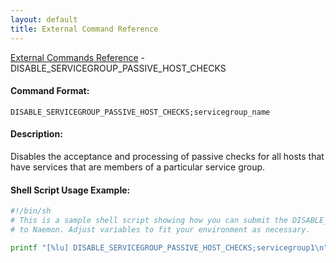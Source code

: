 ```yaml
---
layout: default
title: External Command Reference
---
```


<!--
************************************************
* AUTO GENERATED PAGE - USE ./update SCRIPT
************************************************
-->

<span class="glyphicon glyphicon-arrow-up"></span><a href="index.html"> External Commands Reference</a> - DISABLE_SERVICEGROUP_PASSIVE_HOST_CHECKS<br>


#### Command Format:

`DISABLE_SERVICEGROUP_PASSIVE_HOST_CHECKS;servicegroup_name`

#### Description:

Disables the acceptance and processing of passive checks for all hosts that have services that are members of a particular service group.

#### Shell Script Usage Example:

```sh
#!/bin/sh
# This is a sample shell script showing how you can submit the DISABLE_SERVICEGROUP_PASSIVE_HOST_CHECKS command
# to Naemon. Adjust variables to fit your environment as necessary.

printf "[%lu] DISABLE_SERVICEGROUP_PASSIVE_HOST_CHECKS;servicegroup1\n" `date +%s` > /var/lib/naemon/naemon.cmd
```



